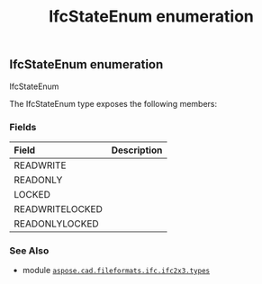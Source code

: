 ﻿---
title: IfcStateEnum enumeration
second_title: Aspose.CAD for Python via .NET API References
description: 
type: docs
weight: 2990
url: /python-net/aspose.cad.fileformats.ifc.ifc2x3.types/ifcstateenum/
is_root: false
---

## IfcStateEnum enumeration

IfcStateEnum



The IfcStateEnum type exposes the following members:

### Fields
| Field | Description |
| :- | :- |
| READWRITE |  |
| READONLY |  |
| LOCKED |  |
| READWRITELOCKED |  |
| READONLYLOCKED |  |



### See Also
* module [`aspose.cad.fileformats.ifc.ifc2x3.types`](..)
